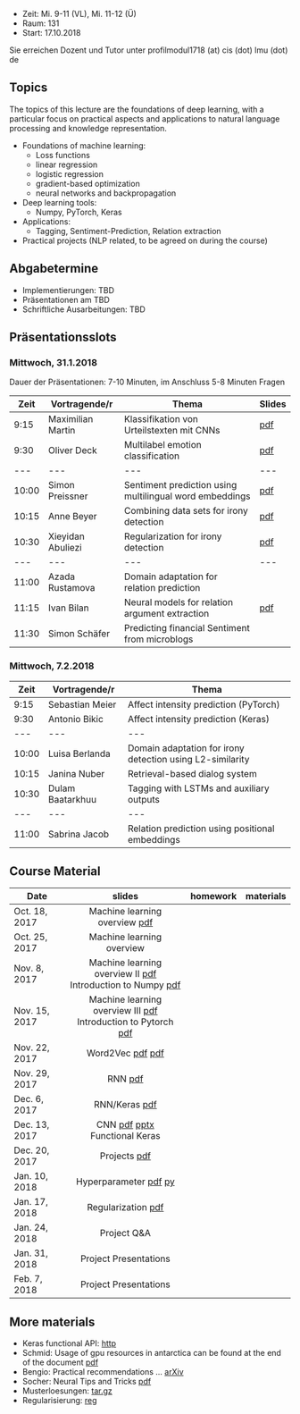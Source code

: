 - Zeit: Mi. 9-11 (VL), Mi. 11-12 (Ü)
- Raum: 131
- Start: 17.10.2018

Sie erreichen Dozent und Tutor unter  profilmodul1718 (at) cis (dot) lmu (dot) de

## Topics

The topics of this lecture are the foundations of deep learning, with a particular focus on practical aspects and applications to natural language processing and knowledge representation.

- Foundations of machine learning:
  - Loss functions
  - linear regression
  - logistic regression
  - gradient-based optimization
  - neural networks and backpropagation
- Deep learning tools:
  - Numpy, PyTorch, Keras
- Applications:
  - Tagging, Sentiment-Prediction, Relation extraction
- Practical projects (NLP related, to be agreed on during the course)


## Abgabetermine
- Implementierungen: TBD
- Präsentationen am TBD
- Schriftliche Ausarbeitungen: TBD

## Präsentationsslots
### Mittwoch, 31.1.2018

Dauer der Präsentationen: 7-10 Minuten, im Anschluss 5-8 Minuten Fragen

| Zeit | Vortragende/r | Thema | Slides |
| --- | --- | --- | --- |
| 9:15 | Maximilian Martin | Klassifikation von Urteilstexten mit CNNs | [pdf](project_Textklassifikation_mit_CNN_Maximilian_Martin.pdf) |
| 9:30 | Oliver Deck | Multilabel emotion classification | [pdf](project_Deck_Multiclass_Aspect.pdf) |
| --- | --- | --- | --- |
| 10:00 | Simon Preissner | Sentiment prediction using multilingual word embeddings | [pdf](project_preissner_presentation.pdf) |
| 10:15 | Anne Beyer | Combining data sets for irony detection | [pdf](project_presentation_Anne_Beyer.pdf) |
| 10:30 | Xieyidan Abuliezi | Regularization for irony detection | [pdf](project_abuliezi_irony_detection.pdf) |
| --- | --- | --- | --- |
| 11:00 | Azada Rustamova | Domain adaptation for relation prediction |  |
| 11:15 | Ivan Bilan | Neural models for relation argument extraction | [pdf](project_TAC_Ivan_Bilan.pdf) |
| 11:30 | Simon Schäfer | Predicting financial Sentiment from microblogs |  |

### Mittwoch, 7.2.2018

| Zeit | Vortragende/r | Thema |
| --- | --- | --- |
| 9:15 | Sebastian Meier | Affect intensity prediction (PyTorch) |
| 9:30 | Antonio Bikic | Affect intensity prediction (Keras) |
| --- | --- | --- |
| 10:00 | Luisa Berlanda | Domain adaptation for irony detection using L2-similarity |
| 10:15 | Janina Nuber | Retrieval-based dialog system |
| 10:30 | Dulam Baatarkhuu | Tagging with LSTMs and auxiliary outputs |
| --- | --- | --- |
| 11:00 | Sabrina Jacob | Relation prediction using positional embeddings |

## Course Material

| Date | slides | homework | materials |
|-----------------------------|:--------------------------------:|:------:|:-------------------------------------------------------------------|
| Oct. 18, 2017 | Machine learning overview [pdf](ml_basics_I.pdf)|  | |
| Oct. 25, 2017 | Machine learning overview |  | |
| Nov. 8, 2017 | Machine learning overview II [pdf](ml_basics_II_short.pdf) <br>Introduction to Numpy [pdf](numpy_intro.pdf)|   ||
| Nov. 15, 2017 | Machine learning overview III [pdf](ml_basics_III.pdf) <br> Introduction to Pytorch [pdf](pytorch_intro.pdf) |  ||
| Nov. 22, 2017 | Word2Vec [pdf](word2vec.pdf) [pdf](word2vec2.pdf) | ||
| Nov. 29, 2017 | RNN [pdf](rnn_main_ideas.pdf) | ||
| Dec. 6, 2017 | RNN/Keras [pdf](neural_networks.pdf) | ||
| Dec. 13, 2017| CNN [pdf](convolution_pooling.pdf) [pptx](cnn.pptx)<br> Functional Keras |   ||
| Dec. 20, 2017| Projects [pdf](projects.pdf) | ||
| Jan. 10, 2018| Hyperparameter [pdf](hyper_params.pdf) [py](hyperopt.py)| ||
| Jan. 17, 2018| Regularization [pdf](Regularization.pdf) | ||
| Jan. 24, 2018| Project Q&A | ||
| Jan. 31, 2018 | Project Presentations|  ||
| Feb. 7, 2018 | Project Presentations |  ||


## More materials
- Keras functional API: [http](https://keras.io/getting-started/functional-api-guide/)
- Schmid: Usage of gpu resources in antarctica can be found at the end of the document [pdf](http://www.cis.uni-muenchen.de/~schmid/lehre/Experimente/Aufgaben/aufgabe8.pdf)
- Bengio: Practical recommendations ... [arXiv](https://arxiv.org/abs/1206.5533)
- Socher: Neural Tips and Tricks [pdf](http://cs224d.stanford.edu/lectures/CS224d-Lecture6.pdf)
- Musterloesungen: [tar.gz](musterloesungen.tar.gz)
- Regularisierung: [reg](reg.md)
